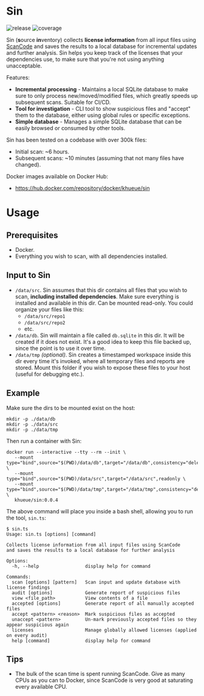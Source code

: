 # Sin

![release](https://img.shields.io/badge/release-0.0.4-green)
![coverage](https://img.shields.io/badge/coverage-88%25-green)

Sin (**s**ource **in**ventory) collects **license information** from all input
files using [ScanCode](https://github.com/nexB/scancode-toolkit) and saves the
results to a local database for incremental updates and further analysis. Sin
helps you keep track of the licenses that your dependencies use, to make sure
that you're not using anything unacceptable.

Features:

-  **Incremental processing** - Maintains a local SQLite database to
   make sure to only process new/moved/modified files, which greatly speeds up
   subsequent scans. Suitable for CI/CD.
-  **Tool for investigation** - CLI tool to show suspicious files
   and "accept" them to the database, either using global rules or specific
   exceptions.
-  **Simple database** - Manages a simple SQLite database that can be easily
   browsed or consumed by other tools.

Sin has been tested on a codebase with over 300k files:

-  Initial scan: ~6 hours.
-  Subsequent scans: ~10 minutes (assuming that not many files have changed).

Docker images available on Docker Hub:

-  https://hub.docker.com/repository/docker/khueue/sin

# Usage

## Prerequisites

-  Docker.
-  Everything you wish to scan, with all dependencies installed.

## Input to Sin

-  `/data/src`. Sin assumes that this dir contains all files that you wish to
   scan, **including installed dependencies**. Make sure everything is
   installed and available in this dir. Can be mounted read-only. You could
   organize your files like this:
   -  `/data/src/repo1`
   -  `/data/src/repo2`
   -  etc.
-  `/data/db`. Sin will maintain a file called `db.sqlite` in this dir. It will
   be created if it does not exist. It's a good idea to keep this file backed
   up, since the point is to use it over time.
-  `/data/tmp` _(optional)_. Sin creates a timestamped workspace inside this dir
   every time it's invoked, where all temporary files and reports are stored.
   Mount this folder if you wish to expose these files to your host (useful
   for debugging etc.).

## Example

Make sure the dirs to be mounted exist on the host:

```
mkdir -p ./data/db
mkdir -p ./data/src
mkdir -p ./data/tmp
```

Then run a container with Sin:

```
docker run --interactive --tty --rm --init \
   --mount type="bind",source="$(PWD)/data/db",target="/data/db",consistency="delegated" \
   --mount type="bind",source="$(PWD)/data/src",target="/data/src",readonly \
   --mount type="bind",source="$(PWD)/data/tmp",target="/data/tmp",consistency="delegated" \
   khueue/sin:0.0.4
```

The above command will place you inside a bash shell, allowing you to run
the tool, `sin.ts`:

```
$ sin.ts
Usage: sin.ts [options] [command]

Collects license information from all input files using ScanCode
and saves the results to a local database for further analysis

Options:
  -h, --help                 display help for command

Commands:
  scan [options] [pattern]   Scan input and update database with license findings
  audit [options]            Generate report of suspicious files
  view <file_path>           View contents of a file
  accepted [options]         Generate report of all manually accepted files
  accept <pattern> <reason>  Mark suspicious files as accepted
  unaccept <pattern>         Un-mark previously accepted files so they appear suspicious again
  licenses                   Manage globally allowed licenses (applied on every audit)
  help [command]             display help for command
```

## Tips

-  The bulk of the scan time is spent running ScanCode. Give as many CPUs
   as you can to Docker, since ScanCode is very good at saturating every
   available CPU.
